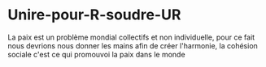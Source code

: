 # Unire-pour-R-soudre-UR
La paix est un problème mondial collectifs et non individuelle, pour ce fait nous devrions nous donner les mains afin de créer l'harmonie, la cohésion sociale c'est ce qui promouvoi la paix dans le monde 
